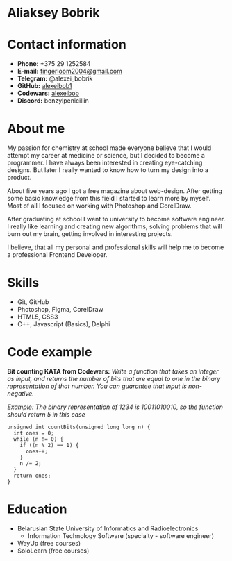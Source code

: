 # Aliaksey Bobrik

# Contact information 

* **Phone:** +375 29 1252584
* **E-mail:** fingerloom2004@gmail.com
* **Telegram:** @alexei_bobrik
* **GitHub:** [alexeibob1](https://github.com/alexeibob1)
* **Codewars:** [alexeibob](https://www.codewars.com/users/alexeibob)
* **Discord:** benzylpenicillin

# About me
My passion for chemistry at school made everyone believe that I would attempt my career at medicine or science, but I decided to become a programmer. I have always been interested in creating eye-catching designs. But later I really wanted to know how to turn my design into a product.

About five years ago I got a free magazine about web-design. After getting some basic knowledge from this field I started to learn more by myself. Most of all I focused on working with Photoshop and CorelDraw. 

After graduating at school I went to university to become software engineer. I really like learning and creating new algorithms, solving problems that will burn out my brain, getting involved in interesting projects. 

I believe, that all my personal and professional skills will help me to become a professional Frontend Developer.

# Skills 

* Git, GitHub
* Photoshop, Figma, CorelDraw
* HTML5, CSS3
* C++, Javascript (Basics), Delphi

# Code example

**Bit counting KATA from Codewars:** *Write a function that takes an integer as input, and returns the number of bits that are equal to one in the binary representation of that number. You can guarantee that input is non-negative.*

*Example: The binary representation of 1234 is 10011010010, so the function should return 5 in this case*

```
unsigned int countBits(unsigned long long n) {
  int ones = 0;
  while (n != 0) {
    if ((n % 2) == 1) {
      ones++;
    }
    n /= 2;
  }
  return ones;
}
```

# Education
* Belarusian State University of Informatics and Radioelectronics
    + Information Technology Software (specialty - software engineer)
* WayUp (free courses)
* SoloLearn (free courses)